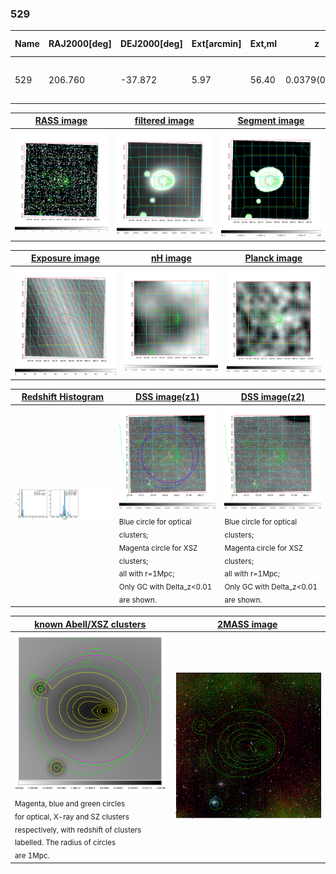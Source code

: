 <div STYLE="page-break-after: always;"></div>

### 529

|Name|RAJ2000[deg]|DEJ2000[deg] |Ext[arcmin]| Ext,ml | z | z_src| C|GC(XSZ,Delta_z<0.01)| GC(OPT,Delta_z<0.01)|GC| R_sig[arcmin] | R500[arcmin] | R500[Mpc]| CRsig[c/s] | CR500[c/s] |L500[1E44 erg/s]|F500[1E-12 erg/s/cm^2]| M500[1E14 Msun]|Tx[keV]|Cnt_sig|Beta|Rc[arcmin]|Comment|Alias|
|---|---|---|---|---|---|------|---|--------|---------|----------|---|---|---|---|---|---|---|---|---|---|---|---|---|---|
|529| 206.760| -37.872| 5.97| 56.40| 0.0379(0.005)| z1, z_xsz| B| MCXC| A, N| A, MCXC, N, SWXCS| 13.188| 14.293| 0.645| 0.252(0.058)| 0.255(0.059)| 0.139(0.017)| 4.159(0.504)| 0.79(0.05)| 1.87(0.07)| 99.3| 0.879(-0.138+0.088)| 8.746(-1.450+1.114)| -| k541|

|[RASS image](../image/529/529_img.pdf)|[filtered image](../image/529/529_fil.pdf)|[Segment image](../image/529/529_seg.pdf)|
|-------------------|--------------------|-------------------|
| <img src="../image/529/529_img.png" width="300">  | <img src="../image/529/529_fil.png" width="300">   | <img src="../image/529/529_seg.png" width="300">  |

|[Exposure image](../image/529/529_mex.pdf)| [nH image](../image/529/529_nh.pdf)| [Planck image](../image/529/529_p.pdf)|
|-------------------|--------------------|-------------------|
|<img src="../image/529/529_mex.png" width="300">   | <img src="../image/529/529_nh.png" width="300">    | <img src="../image/529/529_p.png" width="300"> |

|[Redshift Histogram](../image/529/529_zg.pdf) | [DSS image(z1)](../image/529/529_dss_z1.pdf)      |  [DSS image(z2)](../image/529/529_dss_z2.pdf)    |
|-------------------|--------------------|-------------------|
|<img src="../image/529/529_zg.png" width="300"> |<img src="../image/529/529_dss_z1.png" width="300"> <sub><br>Blue circle for optical clusters; <br>Magenta circle for XSZ clusters; <br>all with r=1Mpc; <br>Only GC with Delta_z<0.01 are shown. </sub>| <img src="../image/529/529_dss_z2.png" width="300"><sub><br>Blue circle for optical clusters; <br>Magenta circle for XSZ clusters; <br>all with r=1Mpc; <br>Only GC with Delta_z<0.01 are shown. </sub> |

|[known Abell/XSZ clusters](../image/529/529_gc.pdf) | [2MASS image](../image/529/529_2mass.pdf)      |
|-------------------|-------------------|
|<img src=../image/529/529_gc.png width="300"> <br><sub>Magenta, blue and green circles <br>for optical, X-ray and SZ clusters <br>respectively, with redshift of clusters <br>labelled. The radius of circles <br>are 1Mpc.</sub>|<img src="../image/529/529_2mass.png" width="300">  |





